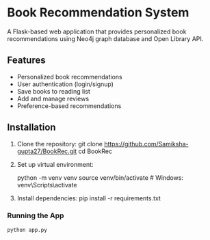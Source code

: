 # Book Recommendation System

A Flask-based web application that provides personalized book recommendations using Neo4j graph database and Open Library API.

## Features

- Personalized book recommendations
- User authentication (login/signup)
- Save books to reading list
- Add and manage reviews
- Preference-based recommendations

## Installation

1. Clone the repository:
   git clone https://github.com/Samiksha-gupta27/BookRec.git
   cd BookRec

2. Set up virtual environment:

    python -m venv venv
    source venv/bin/activate  # Windows: venv\Scripts\activate

3. Install dependencies:
    pip install -r requirements.txt

### Running the App
    python app.py 

